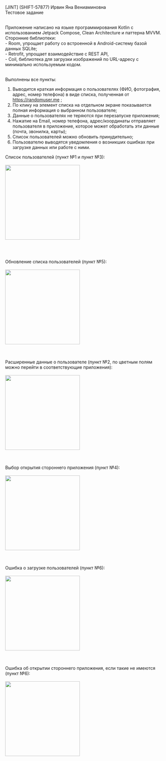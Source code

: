 [JINT] (SHIFT-57877) Ирвин Яна Вениаминовна
<br />
Тестовое задание

<br />
Приложение написано на языке программирования Kotlin с использованием Jetpack Compose, Clean Architecture и паттерна MVVM.
<br />
Сторонние библиотеки:
<br />
- Room, упрощает работу со встроенной в Android-систему базой данных SQLite;
  <br />
- Retrofit, упрощает взаимодействие с REST API,
  <br />
- Coil, библиотека для загрузки изображений по URL-адресу с минимально используемым кодом.
  <br />
  <br />

Выполнены все пункты:
1. Выводится краткая информация о пользователях (ФИО, фотография, адрес, номер
телефона) в виде списка, полученная от https://randomuser.me ;
2. По клику на элемент списка на отдельном экране показывается полная информация о
выбранном пользователе;
3. Данные о пользователях не теряются при перезапуске приложения;
4. Нажатие на Email, номер телефона, адрес/координаты отправляет пользователя в
приложение, которое может обработать эти данные (почта, звонилка, карты);
5. Список пользователей можно обновить принудительно;
6. Пользователю выводятся уведомления о возникших ошибках при загрузке данных или
работе с ними.

Список пользователей (пункт №1 и пункт №3):
<br />
<br />
  <img src="https://github.com/ianairvin/RandomUser/assets/80224528/4ba252a4-93dc-44ff-a6b6-6bb77c20bff3" width="240x108">
  <br />
<br />

<br />

Обновление списка пользователей (пункт №5):
<br />
<br />
  <img src="https://github.com/ianairvin/RandomUser/assets/80224528/bdfd1aa2-a8aa-4043-adaf-88dad67f37de" width="240x108">
  <br />
<br />
<br />

Расширенные данные о пользователе (пункт №2, по цветным полям можно перейти в соответствующие приложения):
<br />
<br />
  <img src="https://github.com/ianairvin/RandomUser/assets/80224528/75977620-d143-468f-8622-01649bad52ee" width="240x108">
  <br />
<br />
<br />

Выбор открытия стороннего приложения (пункт №4):
<br />
<br />
  <img src="https://github.com/ianairvin/RandomUser/assets/80224528/e39baafa-1dcc-4685-afba-7daab373e670" width="240x108">
  <br />
<br />
<br />

Ошибка о загрузке пользователей (пункт №6): 
<br />
<br />
  <img src="https://github.com/ianairvin/RandomUser/assets/80224528/2cf84c4a-b58d-4f14-9765-b9c5146d4c45" width="240x108">
  <br />
<br />
<br />

Ошибка об открытии стороннего приложения, если такие не имеются (пункт №6):
<br />
<br />
  <img src="https://github.com/ianairvin/RandomUser/assets/80224528/e0b3f293-f39a-4502-9a97-2f1941dce924" width="240x108">
  <br />
<br />
<br />
